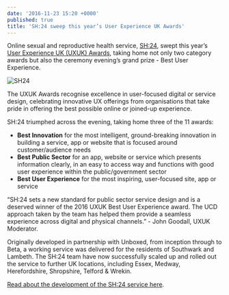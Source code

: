 ```yaml
---
date: '2016-11-23 15:20 +0000'
published: true
title: 'SH:24 sweep this year’s User Experience UK Awards'
---
```

Online sexual and reproductive health service, [SH:24](https://www.sh24.org.uk), swept this year’s [User Experience UK (UXUK) Awards](http://uxukawards.com), taking home not only two category awards but also the ceremony evening’s grand prize - Best User Experience.<br/>

![SH24](https://s3-eu-west-1.amazonaws.com/unboxed-web-image-uploader/6dbbf10e76821cbaccd686e4e5730ebe.JPEG)

The UXUK Awards recognise excellence in user-focused digital or service design, celebrating innovative UX offerings from organisations that take pride in offering the best possible online or joined-up experience.<br/>

SH:24 triumphed across the evening, taking home three of the 11 awards:<br/>

- <b>Best Innovation</b> for the most intelligent, ground-breaking innovation in building a service, app or website that is focused around customer/audience needs
- <b>Best Public Sector</b> for an app, website or service which presents information clearly, in an easy to access way and functions with good user experience within the public/government sector
- <b>Best User Experience</b> for the most inspiring, user-focused site, app or service

“SH:24 sets a new standard for public sector service design and is a deserved winner of the 2016 UXUK Best User Experience award. The UCD approach taken by the team has helped them provide a seamless experience across digital and physical channels.” - John Goodall, UXUK Moderator.<br/>

Originally developed in partnership with Unboxed, from inception through to Beta, a working service was delivered for the residents of Southwark and Lambeth. The SH:24 team have now successfully scaled up and rolled out the service to further UK locations, including Essex, Medway, Herefordshire, Shropshire, Telford & Wrekin.<br/>

[Read about the development of the SH:24 service here](https://unboxed.co/product-stories/sh24).
